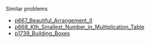 Similar problems
- [p667_Beautiful_Arrangement_II](https://github.com/genxium/Leetcode/tree/master/p667_Beautiful_Arrangement_II)
- [p668_Kth_Smallest_Number_in_Multiplication_Table](https://github.com/genxium/Leetcode/tree/master/p668_Kth_Smallest_Number_in_Multiplication_Table)
- [p1739_Building_Boxes](https://github.com/genxium/Leetcode/tree/master/p1739_Building_Boxes)
